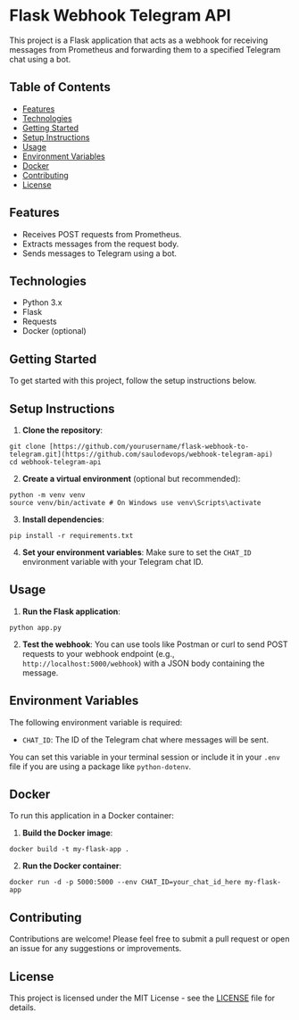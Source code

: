 # Flask Webhook Telegram API

This project is a Flask application that acts as a webhook for receiving messages from Prometheus and forwarding them to a specified Telegram chat using a bot.

## Table of Contents

- [Features](#features)
- [Technologies](#technologies)
- [Getting Started](#getting-started)
- [Setup Instructions](#setup-instructions)
- [Usage](#usage)
- [Environment Variables](#environment-variables)
- [Docker](#docker)
- [Contributing](#contributing)
- [License](#license)

## Features

- Receives POST requests from Prometheus.
- Extracts messages from the request body.
- Sends messages to Telegram using a bot.

## Technologies

- Python 3.x
- Flask
- Requests
- Docker (optional)

## Getting Started

To get started with this project, follow the setup instructions below.

## Setup Instructions

1. **Clone the repository**:
```
git clone [https://github.com/yourusername/flask-webhook-to-telegram.git](https://github.com/saulodevops/webhook-telegram-api)
cd webhook-telegram-api
```

2. **Create a virtual environment** (optional but recommended):
```
python -m venv venv
source venv/bin/activate # On Windows use venv\Scripts\activate
```

3. **Install dependencies**:
```
pip install -r requirements.txt
```

4. **Set your environment variables**:
Make sure to set the `CHAT_ID` environment variable with your Telegram chat ID.

## Usage

1. **Run the Flask application**:
```
python app.py
```

2. **Test the webhook**:
You can use tools like Postman or curl to send POST requests to your webhook endpoint (e.g., `http://localhost:5000/webhook`) with a JSON body containing the message.

## Environment Variables

The following environment variable is required:

- `CHAT_ID`: The ID of the Telegram chat where messages will be sent.

You can set this variable in your terminal session or include it in your `.env` file if you are using a package like `python-dotenv`.

## Docker

To run this application in a Docker container:

1. **Build the Docker image**:
```
docker build -t my-flask-app .
```

2. **Run the Docker container**:
```
docker run -d -p 5000:5000 --env CHAT_ID=your_chat_id_here my-flask-app
```

## Contributing

Contributions are welcome! Please feel free to submit a pull request or open an issue for any suggestions or improvements.

## License

This project is licensed under the MIT License - see the [LICENSE](LICENSE) file for details.

